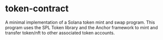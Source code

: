 # token-contract
A minimal implementation of a Solana token mint and swap program.
This program uses the SPL Token library and the Anchor framework to mint and transfer token/nft to other associated token accounts.
